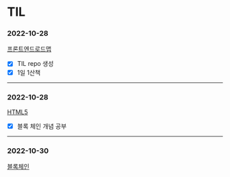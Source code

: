 # TIL
### 2022-10-28 
[프론트엔드로드맵](https://velog.io/@songe/%ED%94%84%EB%A1%A0%ED%8A%B8%EC%97%94%EB%93%9C-%EB%A1%9C%EB%93%9C%EB%A7%B5)
- [x] TIL repo 생성
- [x] 1일 1산책
***
### 2022-10-28 
[HTML5](https://velog.io/@songe/HTML5)
- [x] 블록 체인 개념 공부
***
### 2022-10-30
[블록체인](https://velog.io/@songe/%EB%B8%94%EB%A1%9D%EC%B2%B4%EC%9D%B8)





